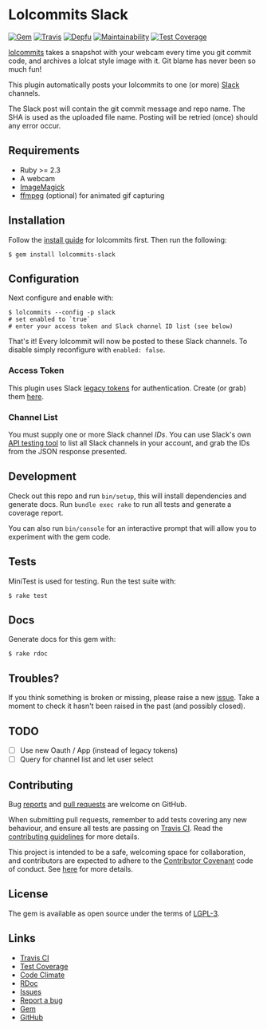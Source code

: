 # Lolcommits Slack

[![Gem](https://img.shields.io/gem/v/lolcommits-slack.svg?style=flat)](http://rubygems.org/gems/lolcommits-slack)
[![Travis](https://img.shields.io/travis/com/lolcommits/lolcommits-slack/master.svg?style=flat)](https://travis-ci.com/lolcommits/lolcommits-slack)
[![Depfu](https://img.shields.io/depfu/lolcommits/lolcommits-slack.svg?style=flat)](https://depfu.com/github/lolcommits/lolcommits-slack)
[![Maintainability](https://api.codeclimate.com/v1/badges/a866b41555abbda9dec0/maintainability)](https://codeclimate.com/github/lolcommits/lolcommits-slack/maintainability)
[![Test Coverage](https://api.codeclimate.com/v1/badges/a866b41555abbda9dec0/test_coverage)](https://codeclimate.com/github/lolcommits/lolcommits-slack/test_coverage)

[lolcommits](https://lolcommits.github.io/) takes a snapshot with your
webcam every time you git commit code, and archives a lolcat style image
with it. Git blame has never been so much fun!

This plugin automatically posts your lolcommits to one (or more)
[Slack](https://slack.com) channels.

The Slack post will contain the git commit message and repo name. The
SHA is used as the uploaded file name. Posting will be retried (once)
should any error occur.

## Requirements

* Ruby >= 2.3
* A webcam
* [ImageMagick](http://www.imagemagick.org)
* [ffmpeg](https://www.ffmpeg.org) (optional) for animated gif capturing

## Installation

Follow the [install
guide](https://github.com/lolcommits/lolcommits#installation) for
lolcommits first. Then run the following:

    $ gem install lolcommits-slack

## Configuration

Next configure and enable with:

    $ lolcommits --config -p slack
    # set enabled to `true`
    # enter your access token and Slack channel ID list (see below)

That's it! Every lolcommit will now be posted to these Slack channels.
To disable simply reconfigure with `enabled: false`.

### Access Token

This plugin uses Slack [legacy
tokens](https://api.slack.com/custom-integrations/legacy-tokens) for
authentication. Create (or grab) them
[here](https://api.slack.com/custom-integrations/legacy-tokens).

### Channel List

You must supply one or more Slack channel *IDs*. You can use Slack's own
[API testing tool](https://api.slack.com/methods/channels.list/test) to
list all Slack channels in your account, and grab the IDs from the JSON
response presented.

## Development

Check out this repo and run `bin/setup`, this will install dependencies
and generate docs. Run `bundle exec rake` to run all tests and generate
a coverage report.

You can also run `bin/console` for an interactive prompt that will allow
you to experiment with the gem code.

## Tests

MiniTest is used for testing. Run the test suite with:

    $ rake test

## Docs

Generate docs for this gem with:

    $ rake rdoc

## Troubles?

If you think something is broken or missing, please raise a new
[issue](https://github.com/lolcommits/lolcommits-slack/issues). Take a
moment to check it hasn't been raised in the past (and possibly closed).

## TODO

- [ ] Use new Oauth / App (instead of legacy tokens)
- [ ] Query for channel list and let user select

## Contributing

Bug [reports](https://github.com/lolcommits/lolcommits-slack/issues) and
[pull requests](https://github.com/lolcommits/lolcommits-slack/pulls)
are welcome on GitHub.

When submitting pull requests, remember to add tests covering any new
behaviour, and ensure all tests are passing on [Travis
CI](https://travis-ci.com/lolcommits/lolcommits-slack). Read the
[contributing
guidelines](https://github.com/lolcommits/lolcommits-slack/blob/master/CONTRIBUTING.md)
for more details.

This project is intended to be a safe, welcoming space for
collaboration, and contributors are expected to adhere to the
[Contributor Covenant](http://contributor-covenant.org) code of conduct.
See
[here](https://github.com/lolcommits/lolcommits-slack/blob/master/CODE_OF_CONDUCT.md)
for more details.

## License

The gem is available as open source under the terms of
[LGPL-3](https://opensource.org/licenses/LGPL-3.0).

## Links

* [Travis CI](https://travis-ci.com/lolcommits/lolcommits-slack)
* [Test Coverage](https://codeclimate.com/github/lolcommits/lolcommits-slack/test_coverage)
* [Code Climate](https://codeclimate.com/github/lolcommits/lolcommits-slack)
* [RDoc](http://rdoc.info/projects/lolcommits/lolcommits-slack)
* [Issues](http://github.com/lolcommits/lolcommits-slack/issues)
* [Report a bug](http://github.com/lolcommits/lolcommits-slack/issues/new)
* [Gem](http://rubygems.org/gems/lolcommits-slack)
* [GitHub](https://github.com/lolcommits/lolcommits-slack)
